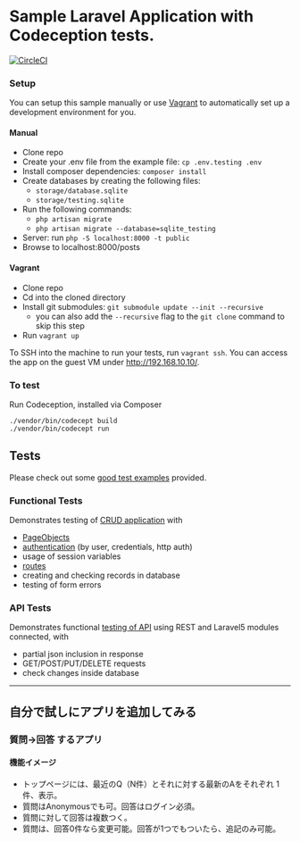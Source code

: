 # Sample Laravel Application with Codeception tests.

[![CircleCI](https://circleci.com/gh/CircleCI-Public/circleci-demo-php-laravel.svg?style=svg)](https://circleci.com/gh/CircleCI-Public/circleci-demo-php-laravel)

### Setup

You can setup this sample manually or use [Vagrant](https://www.vagrantup.com/) to automatically set up a development environment for you.

#### Manual
- Clone repo
- Create your .env file from the example file: `cp .env.testing .env`
- Install composer dependencies: `composer install`
- Create databases by creating the following files:
    - `storage/database.sqlite`
    - `storage/testing.sqlite`
- Run the following commands:
    - `php artisan migrate`
    - `php artisan migrate --database=sqlite_testing`
- Server: run `php -S localhost:8000 -t public`
- Browse to localhost:8000/posts

#### Vagrant
- Clone repo
- Cd into the cloned directory
- Install git submodules: `git submodule update --init --recursive`
    - you can also add the `--recursive` flag to the `git clone` command to skip this step
- Run `vagrant up`

To SSH into the machine to run your tests, run `vagrant ssh`. You can access the app on the guest VM under http://192.168.10.10/.

### To test

Run Codeception, installed via Composer

```
./vendor/bin/codecept build
./vendor/bin/codecept run
```

## Tests

Please check out some [good test examples](https://github.com/janhenkgerritsen/codeception-laravel5-sample/tree/codeception-2.1/tests) provided.

### Functional Tests

Demonstrates testing of [CRUD application](https://github.com/janhenkgerritsen/codeception-laravel5-sample/blob/codeception-2.1/tests/functional/PostCrudCest.php) with

* [PageObjects](https://github.com/janhenkgerritsen/codeception-laravel5-sample/blob/codeception-2.1/tests%2Ffunctional%2F_pages%2FPostsPage.php)
* [authentication](https://github.com/janhenkgerritsen/codeception-laravel5-sample/blob/codeception-2.1/tests%2Ffunctional%2FAuthCest.php) (by user, credentials, http auth)
* usage of session variables
* [routes](https://github.com/janhenkgerritsen/codeception-laravel5-sample/blob/codeception-2.1/tests%2Ffunctional%2FRoutesCest.php)
* creating and checking records in database
* testing of form errors

### API Tests

Demonstrates functional [testing of API](https://github.com/janhenkgerritsen/codeception-laravel5-sample/blob/codeception-2.1/tests%2Fapi%2FPostsResourceCest.php) using REST and Laravel5 modules connected, with

* partial json inclusion in response
* GET/POST/PUT/DELETE requests
* check changes inside database

---

## 自分で試しにアプリを追加してみる

### 質問→回答 するアプリ

#### 機能イメージ
- トップページには、最近のQ（N件）とそれに対する最新のAをそれぞれ 1件、表示。
- 質問はAnonymousでも可。回答はログイン必須。
- 質問に対して回答は複数つく。
- 質問は、回答0件なら変更可能。回答が1つでもついたら、追記のみ可能。
